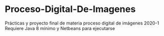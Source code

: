 # Proceso-Digital-De-Imagenes
Prácticas y proyecto final de materia proceso digital de imágenes 2020-1
Requiere Java 8 mínimo y Netbeans para ejecutarse
